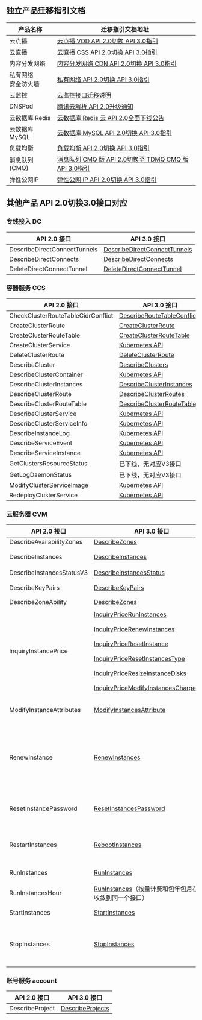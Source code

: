 ## 独立产品迁移指引文档

<table>
<thead>
  <tr>
    <th>产品名称</th>
    <th>迁移指引文档地址</th>
  </tr>
</thead>
<tbody>
  <tr>
    <td>云点播</td>
    <td><a href="https://cloud.tencent.com/document/product/266/80469">云点播 VOD API 2.0切换 API 3.0指引</a></td>
  </tr>
  <tr>
    <td>云直播</td>
    <td><a href="https://cloud.tencent.com/document/product/267/82004#list">云直播 CSS API 2.0切换 API 3.0指引</a></td>
  </tr>
  <tr>
    <td>内容分发网络</td>
    <td><a href="https://cloud.tencent.com/document/api/228/80982">内容分发网络 CDN API 2.0切换 API 3.0指引</a></td>
  </tr>
  <tr>
    <td>私有网络<br>安全防火墙</td>
    <td><a href="https://cloud.tencent.com/document/product/215/81827">私有网络 API 2.0切换 API 3.0指引</a></td>
  </tr>
  <tr>
    <td>云监控</td>
    <td><a href="https://cloud.tencent.com/document/product/248/81039">云监控接口迁移说明</a></td>
  </tr>
  <tr>
    <td>DNSPod</td>
    <td><a href="https://docs.dnspod.cn/notices/api-2-upgrade/">腾讯云解析 API 2.0升级通知</a></td>
  </tr>
  <tr>
    <td>云数据库 Redis</td>
    <td><a href="https://cloud.tencent.com/document/product/239/83200">云数据库 Redis 云 API 2.0全面下线公告</a></td>
  </tr>
  <tr>
    <td>云数据库 MySQL</td>
    <td><a href="https://cloud.tencent.com/document/product/236/82663">云数据库 MySQL API 2.0切换 API 3.0指引</a></td>
  </tr>
  <tr>
    <td>负载均衡</td>
    <td><a href="https://cloud.tencent.com/document/product/214/82364">负载均衡 API 2.0切换 API 3.0指引</a></td>
  </tr>
  <tr>
    <td>消息队列(CMQ)</td>
    <td><a href="https://cloud.tencent.com/document/product/1496/83970">消息队列 CMQ 版 API 2.0切换至 TDMQ CMQ 版 API 3.0指引</a></td>
  </tr>
  <tr>
    <td>弹性公网IP</td>
    <td><a href="https://cloud.tencent.com/document/product/1199/83744">弹性公网 IP API 2.0切换 API 3.0指引</a></td>
  </tr>
</tbody>
</table>



## 其他产品 API 2.0切换3.0接口对应
### 专线接入 DC
| API 2.0 接口                 | API 3.0 接口                 |
|------------------------------|------------------------------|
| DescribeDirectConnectTunnels | [DescribeDirectConnectTunnels](https://cloud.tencent.com/document/product/216/19819) |
| DescribeDirectConnects       | [DescribeDirectConnects](https://cloud.tencent.com/document/product/216/34826)       |
| DeleteDirectConnectTunnel    | [DeleteDirectConnectTunnel](https://cloud.tencent.com/document/product/216/19820)    |

### 容器服务 CCS
<table>
<thead>
  <tr>
    <th>API 2.0 接口</th>
    <th>API 3.0 接口</th>
  </tr>
</thead>
<tbody>
  <tr>
    <td>CheckClusterRouteTableCidrConflict</td>
    <td><a href="https://cloud.tencent.com/document/api/457/37180">DescribeRouteTableConflicts</a></td>
  </tr>
  <tr>
    <td>CreateClusterRoute</td>
    <td><a href="https://cloud.tencent.com/document/api/457/37186">CreateClusterRoute</a></td>
  </tr>
  <tr>
    <td>CreateClusterRouteTable</td>
    <td><a href="https://cloud.tencent.com/document/api/457/37185">CreateClusterRouteTable</a></td>
  </tr>
  <tr>
    <td>CreateClusterService</td>
    <td><a href="https://cloud.tencent.com/document/product/457/46276">Kubernetes API</a></td>
  </tr>
  <tr>
    <td>DeleteClusterRoute</td>
    <td><a href="https://cloud.tencent.com/document/api/457/37184">DeleteClusterRoute</a></td>
  </tr>
  <tr>
    <td>DescribeCluster</td>
    <td><a href="https://cloud.tencent.com/document/api/457/31862">DescribeClusters</a></td>
  </tr>
  <tr>
    <td>DescribeClusterContainer</td>
    <td><a href="https://cloud.tencent.com/document/product/457/46276">Kubernetes API</a></td>
  </tr>
  <tr>
    <td>DescribeClusterInstances</td>
    <td><a href="https://cloud.tencent.com/document/api/457/31863">DescribeClusterInstances</a></td>
  </tr>
  <tr>
    <td>DescribeClusterRoute</td>
    <td><a href="https://cloud.tencent.com/document/api/457/37181">DescribeClusterRoutes</a></td>
  </tr>
  <tr>
    <td>DescribeClusterRouteTable</td>
    <td><a href="https://cloud.tencent.com/document/api/457/37182">DescribeClusterRouteTables</a></td>
  </tr>
  <tr>
    <td>DescribeClusterService</td>
    <td><a href="https://cloud.tencent.com/document/product/457/46276">Kubernetes API</a></td>
  </tr>
  <tr>
    <td>DescribeClusterServiceInfo</td>
    <td><a href="https://cloud.tencent.com/document/product/457/46276">Kubernetes API</a></td>
  </tr>
  <tr>
    <td>DescribeInstanceLog</td>
    <td><a href="https://cloud.tencent.com/document/product/457/46276">Kubernetes API</a></td>
  </tr>
  <tr>
    <td>DescribeServiceEvent</td>
    <td><a href="https://cloud.tencent.com/document/product/457/46276">Kubernetes API</a></td>
  </tr>
  <tr>
    <td>DescribeServiceInstance</td>
    <td><a href="https://cloud.tencent.com/document/product/457/46276">Kubernetes API</a></td>
  </tr>
  <tr>
    <td>GetClustersResourceStatus</td>
    <td>已下线，无对应V3接口</td>
  </tr>	
  <tr>
    <td>GetLogDaemonStatus</td>
    <td>已下线，无对应V3接口</td>
  </tr>
  <tr>
    <td>ModifyClusterServiceImage</td>
    <td><a href="https://cloud.tencent.com/document/product/457/46276">Kubernetes API</a></td>
  </tr>
  <tr>
    <td>RedeployClusterService</td>
    <td><a href="https://cloud.tencent.com/document/product/457/46276">Kubernetes API</a></td>
  </tr>
</tbody>
</table>


### 云服务器 CVM
<table>
<thead>
  <tr>
    <th>API 2.0 接口</th>
    <th>API 3.0 接口</th>
    <th>说明</th>
  </tr>
</thead>
<tbody>
  <tr>
    <td>DescribeAvailabilityZones</td>
    <td><a href="https://cloud.tencent.com/document/product/213/15707">DescribeZones</a></td>
    <td>-</td>
  </tr>
  <tr>
    <td>DescribeInstances</td>
    <td><a href="https://cloud.tencent.com/document/product/213/15728">DescribeInstances</a></td>
    <td>1. uuid 转化为 InstanceIds<br>2. 其他过滤条件放到 Filters 中维护</td>
  </tr>
  <tr>
    <td>DescribeInstancesStatusV3</td>
    <td><a href="https://cloud.tencent.com/document/product/213/15738">DescribeInstancesStatus</a></td>
    <td>直接替代</td>
  </tr>
  <tr>
    <td>DescribeKeyPairs</td>
    <td><a href="https://cloud.tencent.com/document/product/213/15699">DescribeKeyPairs</a></td>
    <td>keyIds -&gt; KeyIds<br>不再支持 keyName 过滤</td>
  </tr>
  <tr>
    <td>DescribeZoneAbility</td>
    <td><a href="https://cloud.tencent.com/document/product/213/15707">DescribeZones</a></td>
    <td>-</td>
  </tr>
  <tr>
    <td rowspan="6">InquiryInstancePrice</td>
    <td><a href="https://cloud.tencent.com/document/api/213/15726">InquiryPriceRunInstances</a></td>
    <td rowspan="6">不同询价场景使用不同的新接口替代<br>创建 -&gt; InquiryPriceRunInstances<br>续费 -&gt; InquiryPriceRenewInstances<br>重装 -&gt; InquiryPriceResetInstance<br>配置系统升级 -&gt; InquiryPriceResetInstancesType<br>扩容实例磁盘 -&gt; InquiryPriceResizeInstanceDisks<br>调整实例计费模式 -&gt; InquiryPriceModifyInstancesChargeType</td>
  </tr>
  <tr>
    <td><a href="https://cloud.tencent.com/document/api/213/15725">InquiryPriceRenewInstances</a></td>
  </tr>
  <tr>
    <td><a href="https://cloud.tencent.com/document/api/213/15747">InquiryPriceResetInstance</a></td>
  </tr>
  <tr>
    <td><a href="https://cloud.tencent.com/document/api/213/15733">InquiryPriceResetInstancesType</a></td>
  </tr>
  <tr>
    <td><a href="https://cloud.tencent.com/document/api/213/15751">InquiryPriceResizeInstanceDisks</a></td>
  </tr>
  <tr>
    <td><a href="https://cloud.tencent.com/document/api/213/17965">InquiryPriceModifyInstancesChargeType</a></td>
  </tr>
  <tr>
    <td>ModifyInstanceAttributes</td>
    <td><a href="https://cloud.tencent.com/document/api/213/15739">ModifyInstancesAttribute</a></td>
    <td>1. ipList, uuidList 新接口不再支持，需要转化为 InstanceIds<br>2. alias 在新接口中是 InstanceName</td>
  </tr>
  <tr>
    <td>RenewInstance</td>
    <td><a href="https://cloud.tencent.com/document/api/213/15740">RenewInstances</a></td>
    <td>goodsDetail 中的信息需要提取到外层<br>1. uuid 转化为 InstanceIds<br>2. 新接口使用 InstanceChargePrepaid 传入预付费的相关信息，包括 Period（代替 timeSpan)，TimeUnit（支持按天/月两种模式）<br>3. purchaseSource 不再需要传入</td>
  </tr>
  <tr>
    <td>ResetInstancePassword</td>
    <td><a href="https://cloud.tencent.com/document/api/213/15736">ResetInstancesPassword</a></td>
    <td>1. uuidList 新接口不再支持，需要转化为 InstanceIds<br>2. password 转化为 Password<br>3. hardPowerOffFlag 转化为 ForceStop</td>
  </tr>
  <tr>
    <td>RestartInstances</td>
    <td><a href="https://cloud.tencent.com/document/api/213/15742">RebootInstances</a></td>
    <td>1. uuidList 新接口不再支持，需要转化为 InstanceIds<br>2. softPowerOffFlag/hardPowerOffFlag 转化为 ForceReboot</td>
  </tr>
  <tr>
    <td>RunInstances</td>
    <td><a href="https://cloud.tencent.com/document/api/213/15730">RunInstances</a></td>
    <td>goodsDetail 中的信息需要提取到外层，字段较多不一一列举</td>
  </tr>
  <tr>
    <td>RunInstancesHour</td>
    <td><a href="https://cloud.tencent.com/document/api/213/15730">RunInstances</a>（按量计费和包年包月在 v3 收敛到同一个接口）</td>
    <td>goodsDetail 中的信息需要提取到外层，字段较多不一一列举</td>
  </tr>
  <tr>
    <td>StartInstances</td>
    <td><a href="https://cloud.tencent.com/document/api/213/15735">StartInstances</a></td>
    <td>uuidList 新接口不再支持，需要转化为 InstanceIds</td>
  </tr>
  <tr>
    <td>StopInstances</td>
    <td><a href="https://cloud.tencent.com/document/api/213/15743">StopInstances</a></td>
    <td>1. uuidList 新接口不再支持，需要转化为 InstanceIds<br>2. softPowerOffFlag/hardPowerOffFlag 转化为 ForceStop<br>3. actionType 转化为 StopType</td>
  </tr>
</tbody>
</table>

### 账号服务 account
| API 2.0 接口    | API 3.0 接口     |
|-----------------|------------------|
| DescribeProject | [DescribeProjects](https://cloud.tencent.com/document/product/651/78725) |
